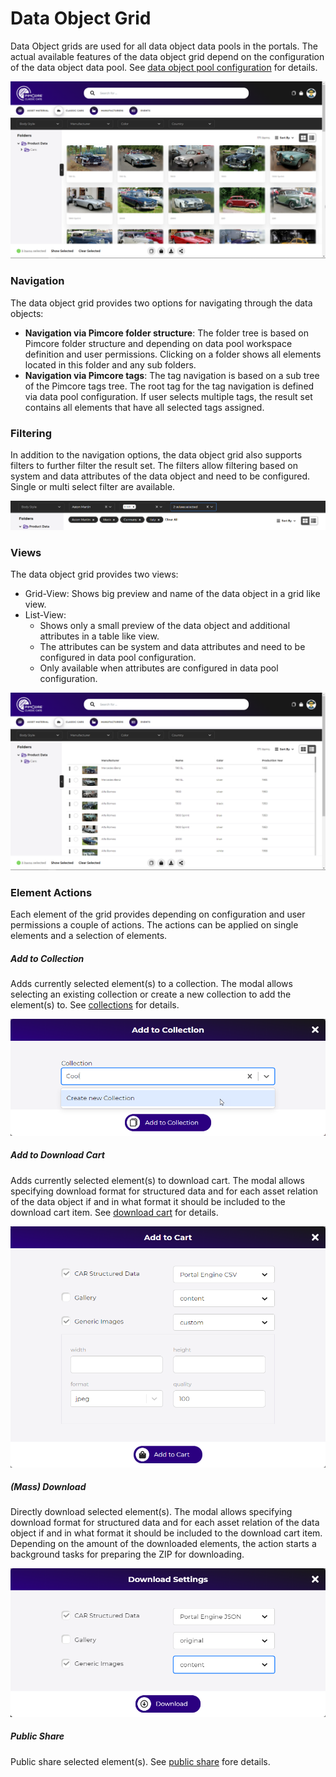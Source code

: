 # Data Object Grid

Data Object grids are used for all data object data pools in the portals. The actual available 
features of the data object grid depend on the configuration of the data object data pool. 
See [data object pool configuration](../../05_Administration_of_Portals/05_Configuration/10_Data_Pool_Configurations/04_Object_Data_Pools.md) 
for details. 

<div class="image-as-lightbox"></div>

![Data Object Grid](../../img/user_docs/dataobject-grid.png)

### Navigation
The data object grid provides two options for navigating through the data objects: 
  
- **Navigation via Pimcore folder structure**: The folder tree is based on Pimcore folder 
  structure and depending on data pool workspace definition and user permissions. Clicking
  on a folder shows all elements located in this folder and any sub folders.  
- **Navigation via Pimcore tags**: The tag navigation is based on a sub tree of the Pimcore
  tags tree. The root tag for the tag navigation is defined via data pool configuration. 
  If user selects multiple tags, the result set contains all elements that have all selected 
  tags assigned.  

### Filtering
In addition to the navigation options, the data object grid also supports filters to further
filter the result set. The filters allow filtering based on system and data attributes 
of the data object and need to be configured. Single or multi select filter are available. 

<div class="image-as-lightbox"></div>

![Data Object Filters](../../img/user_docs/dataobject-filters.png)

### Views
The data object grid provides two views: 
- Grid-View: Shows big preview and name of the data object in a grid like view. 
- List-View: 
  - Shows only a small preview of the data object and additional attributes in a table like view. 
  - The attributes can be system and data attributes and need to be configured in 
    data pool configuration.  
  - Only available when attributes are configured in data pool configuration. 

<div class="image-as-lightbox"></div>

![Data Object Grid List](../../img/user_docs/dataobject-grid-list.png)


### Element Actions

Each element of the grid provides depending on configuration and user permissions a couple 
of actions. The actions can be applied on single elements and a selection of elements. 

##### Add to Collection
Adds currently selected element(s) to a collection. The modal allows selecting an 
existing collection or create a new collection to add the element(s) to. 
See [collections](../05_General_Features/18_Collections/README.md) for details.

<div class="image-as-lightbox"></div>

![Add To Collection](../../img/user_docs/add-to-collection.png)

  
##### Add to Download Cart
Adds currently selected element(s) to download cart. The modal allows specifying 
download format for structured data and for each asset relation of the
data object if and in what format it should be included to the download cart item. 
See [download cart](../05_General_Features/15_Download_Cart.md) for details.

<div class="image-as-lightbox"></div>

![Add To Cart](../../img/user_docs/add-to-cart.png)  

##### (Mass) Download
Directly download selected element(s). The modal allows specifying 
download format for structured data and for each asset relation of the
data object if and in what format it should be included to the download cart item. 
Depending on the amount of the downloaded elements, the action starts a background tasks 
for preparing the ZIP for downloading.  

<div class="image-as-lightbox"></div>

![Download](../../img/user_docs/dataobject-download.png)

##### Public Share
Public share selected element(s). 
See [public share](../05_General_Features/21_Public_Sharing.md) fore details.   
